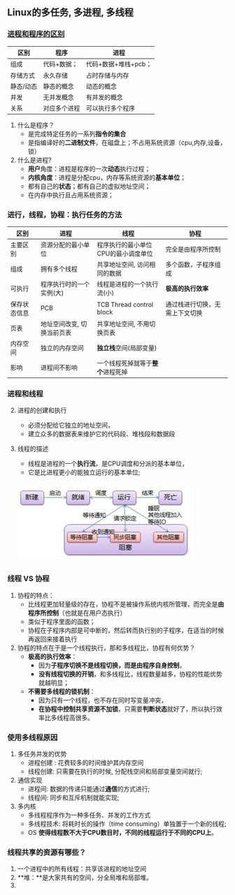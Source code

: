 ##  Linux的多任务, 多进程, 多线程

### [进程和程序的区别](https://blog.csdn.net/weixin_36194037/article/details/82390068)

| 区别      | 程序         | 进程                 |
| --------- | ------------ | -------------------- |
| 组成      | 代码+数据；  | 代码+数据+堆栈+pcb； |
| 存储方式  | 永久存储     | 占时存储与内存       |
| 静态/动态 | 静态的概念   | 动态的概念           |
| 并发      | 无并发概念   | 有并发的概念         |
| 关系      | 对应多个进程 | 可以执行多个程序     |

1. 什么是程序？
   - 是完成特定任务的一系列**指令的集合**
   - 是指编译好的**二进制文件**，在磁盘上；不占用系统资源（cpu,内存,设备，锁）
2. 什么是进程?
   - **用户**角度：进程是程序的一次**动态**执行过程；
   - **内核角度**：进程是分配cpu，内存等系统资源的**基本单位**；
   - 都有自己的**状态**；都有自己的虚拟地址空间；
   - 在内存中执行且占用系统资源；

### 进行，线程，协程：执行任务的方法

| 区别         | 进程                       | 线程                                      | 协程                           |
| ------------ | -------------------------- | ----------------------------------------- | ------------------------------ |
| 主要区别     | 资源分配的最小单位         | 程序执行的最小单位<br />CPU的最小调度单位 | 完全是由程序所控制             |
| 组成         | 拥有多个线程               | 共享地址空间, 访问相同的数据              | 多个函数，子程序组成           |
| 可执行       | 程序执行时的一个实例(大)   | 线程是进程的一个执行流(小)                | **极高的执行效率**             |
| 保存状态信息 | PCB                        | TCB Thread control block                  | 通过栈进行切换，无需上下文切换 |
| 页表         | 地址空间改变, 切换当前页表 | 共享地址空间, 不用切换页表                |                                |
| 内存空间     | 独立的内存空间             | **独立栈**空间(局部变量)                  |                                |
| 影响         | 进程间不影响               | 一个线程死掉就等于**整个**进程死掉        |                                |

### 进程和线程

2. 进程的创建和执行
   + 必须分配给它独立的地址空间，
   + 建立众多的数据表来维护它的代码段、堆栈段和数据段
3. 线程的描述
   + 线程是进程的一个**执行流**，是CPU调度和分派的基本单位，
   + 它是比进程更小的能独立运行的基本单位;
   
   ![thread_status.png](/8.1Dji大疆/photo/thread_status.png)

### 线程 VS 协程

1. 协程的特点：
   + 比线程更加轻量级的存在，协程不是被操作系统内核所管理，而完全是**由程序所控制**（也就是在用户态执行）
   + 类似于程序里面的函数；
   + 协程在子程序内部是可中断的，然后转而执行别的子程序，在适当的时候再返回来接着执行
2. 协程的特点在于是一个线程执行，那和多线程比，协程有何优势？
   + **极高的执行效率**：
     + 因为**子程序切换不是线程切换，而是由程序自身控制**，
     + **没有线程切换的开销**，和多线程比，线程数量越多，协程的性能优势就越明显；
   + **不需要多线程的锁机制**：
     + 因为只有一个线程，也不存在同时写变量冲突，
     + **在协程中控制共享资源不加锁**，只需要**判断状态**就好了，所以执行效率比多线程高很多。

###  使用多线程原因

1. 多任务并发的优势
   + 进程创建 :  花费较多的时间维护其内存空间
   + 线程创建:  只需要在执行的时候, 分配栈空间和局部变量空间就行;
2. 通信实现
   + 进程间: 数据的传递只能通过**通信**的方式进行;
   + 线程间: 同步和互斥机制就能实现;
3. 多内核
   + 多线程程序作为一种多任务、并发的工作方式
   + 多线程技术: 将耗时长的操作（time consuming）单独置于一个新的线程;
   + OS **使得线程数不大于CPU数目时，不同的线程运行于不同的CPU上**。

### 线程共享的资源有哪些？

1. 一个进程中的所有线程：共享该进程的地址空间
2. **堆：**是大家共有的空间，分全局堆和局部堆。
3. 